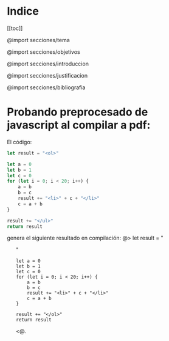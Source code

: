 # Indice
[[toc]]

@import secciones/tema

@import secciones/objetivos

@import secciones/introduccion

@import secciones/justificacion

@import secciones/bibliografia

# Probando preprocesado de javascript al compilar a pdf:

El código:
```javascript
let result = "<ol>"

let a = 0
let b = 1
let c = 0
for (let i = 0; i < 20; i++) {
    a = b
    b = c
    result += "<li>" + c + "</li>"
    c = a + b
}

result += "</ul>"
return result
```

genera el siguiente resultado en compilación: @>
    let result = "<ol>"

    let a = 0
    let b = 1
    let c = 0
    for (let i = 0; i < 20; i++) {
        a = b
        b = c
        result += "<li>" + c + "</li>"
        c = a + b
    }

    result += "</ol>"
    return result
<@.